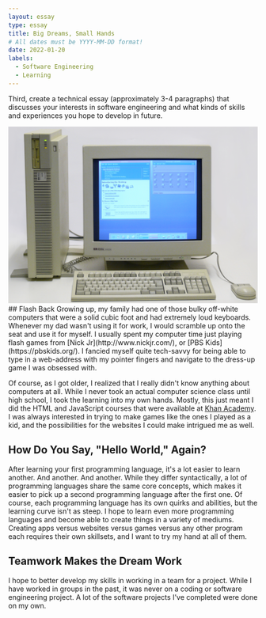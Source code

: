 ```yaml
---
layout: essay
type: essay
title: Big Dreams, Small Hands
# All dates must be YYYY-MM-DD format!
date: 2022-01-20
labels:
  - Software Engineering
  - Learning
---
```


Third, create a technical essay (approximately 3-4 paragraphs) that discusses your interests in software engineering and what kinds of skills and experiences you hope to develop in future.

<img class="ui medium right floated rounded image" src="../images/oldpc.jpg">
## Flash Back
Growing up, my family had one of those bulky off-white computers that were a solid cubic foot and had extremely loud keyboards. Whenever my dad wasn't using it for work, I would scramble up onto the seat and use it for myself. I usually spent my computer time just playing flash games from [Nick Jr](http://www.nickjr.com/),  or [PBS Kids](https://pbskids.org/). I fancied myself quite tech-savvy for being able to type in a web-address with my pointer fingers and navigate to the dress-up game I was obsessed with.

Of course, as I got older, I realized that I really didn't know anything about computers at all. While I never took an actual computer science class until high school, I took the learning into my own hands. Mostly, this just meant I did the HTML and JavaScript courses that were available at [Khan Academy](https://www.khanacademy.org/). I was always interested in trying to make games like the ones I played as a kid, and the possibilities for the websites I could make intrigued me as well.

## How Do You Say, "Hello World," Again?
After learning your first programming language, it's a lot easier to learn another. And another. And another. While they differ syntactically, a lot of programming languages share the same core concepts, which makes it easier to pick up a second programming language after the first one. Of course, each programming language has its own quirks and abilities, but the learning curve isn't as steep. I hope to learn even more programming languages and become able to create things in a variety of mediums. Creating apps versus websites versus games versus any other program each requires their own skillsets, and I want to try my hand at all of them. 

## Teamwork Makes the Dream Work
I hope to better develop my skills in working in a team for a project. While I have worked in groups in the past, it was never on a coding or software engineering project. A lot of the software projects I've completed were done on my own. 

